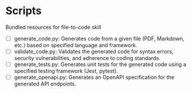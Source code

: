 # Scripts

Bundled resources for file-to-code skill

- [ ] generate_code.py: Generates code from a given file (PDF, Markdown, etc.) based on specified language and framework.
- [ ] validate_code.py: Validates the generated code for syntax errors, security vulnerabilities, and adherence to coding standards.
- [ ] generate_tests.py: Generates unit tests for the generated code using a specified testing framework (Jest, pytest).
- [ ] generate_openapi.py: Generates an OpenAPI specification for the generated API endpoints.
